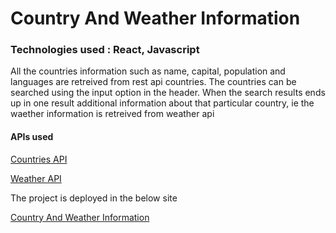 # Country And Weather Information
### Technologies used : React, Javascript

All the countries information such as name, capital, population and languages are retreived from rest api countries.
The countries can be searched using the input option in the header.
When the search results ends up in one result additional information about that particular country, ie the waether information is retreived from weather api

#### APIs used
[Countries API](https://restcountries.com/v3.1/all)

[Weather API](https://openweathermap.org/current)

The project is deployed in the below site

[Country And Weather Information](https://confident-neumann-82ae0d.netlify.app/)
